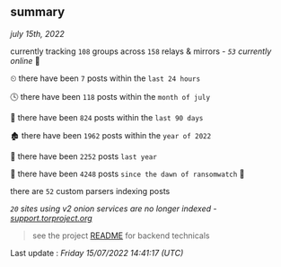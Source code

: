 
## summary
_july 15th, 2022_

currently tracking `108` groups across `158` relays & mirrors - _`53` currently online_ 📡

⏲ there have been `7` posts within the `last 24 hours`

🕓 there have been `118` posts within the `month of july`

📅 there have been `824` posts within the `last 90 days`

🏚 there have been `1962` posts within the `year of 2022`

🚀 there have been `2252` posts `last year`

🦕 there have been `4248` posts `since the dawn of ransomwatch` 🐣

there are `52` custom parsers indexing posts

_`20` sites using v2 onion services are no longer indexed - [support.torproject.org](https://support.torproject.org/onionservices/v2-deprecation/)_

> see the project [README](https://github.com/jmousqueton/ransomwatch#readme) for backend technicals



Last update : _Friday 15/07/2022 14:41:17 (UTC)_

